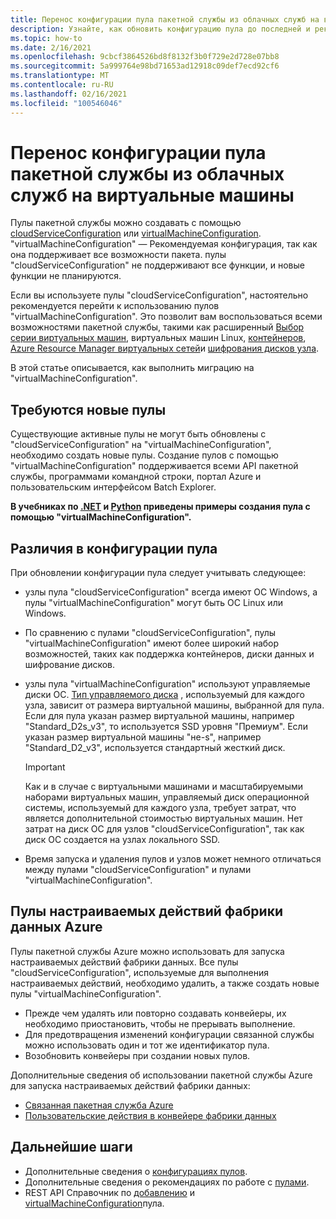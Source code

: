 ```yaml
---
title: Перенос конфигурации пула пакетной службы из облачных служб на виртуальные машины
description: Узнайте, как обновить конфигурацию пула до последней и рекомендуемой конфигурации.
ms.topic: how-to
ms.date: 2/16/2021
ms.openlocfilehash: 9cbcf3864526bd8f8132f3b0f729e2d728e07bb8
ms.sourcegitcommit: 5a999764e98bd71653ad12918c09def7ecd92cf6
ms.translationtype: MT
ms.contentlocale: ru-RU
ms.lasthandoff: 02/16/2021
ms.locfileid: "100546046"
---
```

# <a name="migrate-batch-pool-configuration-from-cloud-services-to-virtual-machines"></a>Перенос конфигурации пула пакетной службы из облачных служб на виртуальные машины

Пулы пакетной службы можно создавать с помощью [cloudServiceConfiguration](/rest/api/batchservice/pool/add#cloudserviceconfiguration) или [virtualMachineConfiguration](/rest/api/batchservice/pool/add#virtualmachineconfiguration). "virtualMachineConfiguration" — Рекомендуемая конфигурация, так как она поддерживает все возможности пакета. пулы "cloudServiceConfiguration" не поддерживают все функции, и новые функции не планируются.

Если вы используете пулы "cloudServiceConfiguration", настоятельно рекомендуется перейти к использованию пулов "virtualMachineConfiguration". Это позволит вам воспользоваться всеми возможностями пакетной службы, такими как расширенный [Выбор серии виртуальных машин](batch-pool-vm-sizes.md), виртуальных машин Linux, [контейнеров](batch-docker-container-workloads.md), [Azure Resource Manager виртуальных сетей](batch-virtual-network.md)и [шифрования дисков узла](disk-encryption.md).

В этой статье описывается, как выполнить миграцию на "virtualMachineConfiguration".

## <a name="new-pools-are-required"></a>Требуются новые пулы

Существующие активные пулы не могут быть обновлены с "cloudServiceConfiguration" на "virtualMachineConfiguration", необходимо создать новые пулы. Создание пулов с помощью "virtualMachineConfiguration" поддерживается всеми API пакетной службы, программами командной строки, портал Azure и пользовательским интерфейсом Batch Explorer.

**В учебниках по [.NET](tutorial-parallel-dotnet.md) и [Python](tutorial-parallel-python.md) приведены примеры создания пула с помощью "virtualMachineConfiguration".**

## <a name="pool-configuration-differences"></a>Различия в конфигурации пула

При обновлении конфигурации пула следует учитывать следующее:

- узлы пула "cloudServiceConfiguration" всегда имеют ОС Windows, а пулы "virtualMachineConfiguration" могут быть ОС Linux или Windows.
- По сравнению с пулами "cloudServiceConfiguration", пулы "virtualMachineConfiguration" имеют более широкий набор возможностей, таких как поддержка контейнеров, диски данных и шифрование дисков.
- узлы пула "virtualMachineConfiguration" используют управляемые диски ОС. [Тип управляемого диска](../virtual-machines/disks-types.md) , используемый для каждого узла, зависит от размера виртуальной машины, выбранной для пула. Если для пула указан размер виртуальной машины, например "Standard_D2s_v3", то используется SSD уровня "Премиум". Если указан размер виртуальной машины "не-s", например "Standard_D2_v3", используется стандартный жесткий диск.

   > [!IMPORTANT]
   > Как и в случае с виртуальными машинами и масштабируемыми наборами виртуальных машин, управляемый диск операционной системы, используемый для каждого узла, требует затрат, что является дополнительной стоимостью виртуальных машин. Нет затрат на диск ОС для узлов "cloudServiceConfiguration", так как диск ОС создается на узлах локального SSD.

- Время запуска и удаления пулов и узлов может немного отличаться между пулами "cloudServiceConfiguration" и пулами "virtualMachineConfiguration".

## <a name="azure-data-factory-custom-activity-pools"></a>Пулы настраиваемых действий фабрики данных Azure

Пулы пакетной службы Azure можно использовать для запуска настраиваемых действий фабрики данных. Все пулы "cloudServiceConfiguration", используемые для выполнения настраиваемых действий, необходимо удалить, а также создать новые пулы "virtualMachineConfiguration".

- Прежде чем удалять или повторно создавать конвейеры, их необходимо приостановить, чтобы не прерывать выполнение.
- Для предотвращения изменений конфигурации связанной службы можно использовать один и тот же идентификатор пула.
- Возобновить конвейеры при создании новых пулов.

Дополнительные сведения об использовании пакетной службы Azure для запуска настраиваемых действий фабрики данных:

- [Связанная пакетная служба Azure](../data-factory/compute-linked-services.md#azure-batch-linked-service)
- [Пользовательские действия в конвейере фабрики данных](../data-factory/transform-data-using-dotnet-custom-activity.md)

## <a name="next-steps"></a>Дальнейшие шаги

- Дополнительные сведения о [конфигурациях пулов](nodes-and-pools.md#configurations).
- Дополнительные сведения о рекомендациях по работе с [пулами](best-practices.md#pools).
- REST API Справочник по [добавлению](/rest/api/batchservice/pool/add) и [virtualMachineConfiguration](/rest/api/batchservice/pool/add#virtualmachineconfiguration)пула.